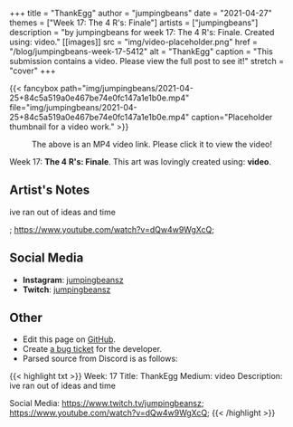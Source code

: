 +++
title =       "ThankEgg"
author =      "jumpingbeans"
date =        "2021-04-27"
themes =      ["Week 17: The 4 R's: Finale"]
artists =     ["jumpingbeans"]
description = "by jumpingbeans for week 17: The 4 R's: Finale. Created using: video."
[[images]]
      src = "img/video-placeholder.png"
      href = "/blog/jumpingbeans-week-17-5412"
      alt = "ThankEgg"
      caption = "This submission contains a video. Please view the full post to see it!"
      stretch = "cover"
+++


{{< fancybox path="img/jumpingbeans/2021-04-25+84c5a519a0e467be74e0fc147a1e1b0e.mp4" file="img/jumpingbeans/2021-04-25+84c5a519a0e467be74e0fc147a1e1b0e.mp4" caption="Placeholder thumbnail for a video work." >}}
<p style="text-align: center">The above is an MP4 video link. Please click it to view the video!</p>

Week 17: **The 4 R's: Finale**. This art was lovingly created using: **video**.

## Artist's Notes

ive ran out of ideas and time

; https://www.youtube.com/watch?v=dQw4w9WgXcQ;

## Social Media

- **Instagram**: <a href='https://instagram.com/jumpingbeansz' target='_blank'>jumpingbeansz</a>
- **Twitch**: <a href='https://twitch.tv/jumpingbeansz' target='_blank'>jumpingbeansz</a>

## Other

- Edit this page on [GitHub](https://github.com/teaminkling/web-refresh/edit/main/content/blog/jumpingbeans-week-17-5412.md).
- Create [a bug ticket](https://github.com/teaminkling/web-refresh/issues/new?assignees=&labels=bug&template=problem-report.md&title=) for the developer.
- Parsed source from Discord is as follows:

{{< highlight txt >}}
Week: 17
Title: ThankEgg
Medium: video
Description: ive ran out of ideas and time

Social Media: https://www.twitch.tv/jumpingbeansz; https://www.youtube.com/watch?v=dQw4w9WgXcQ;
{{< /highlight >}}